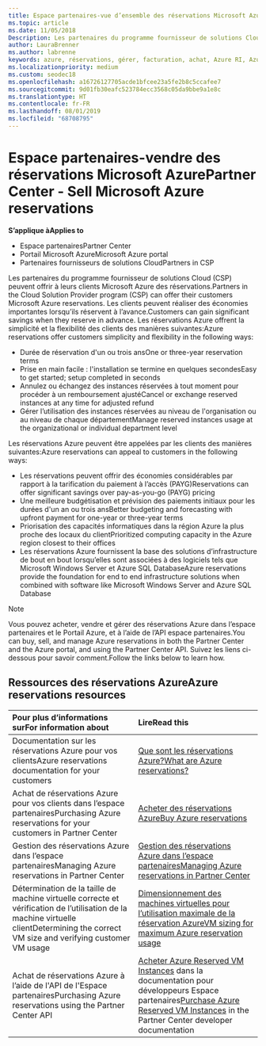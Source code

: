 ```yaml
---
title: Espace partenaires-vue d’ensemble des réservations Microsoft Azure | Espace partenaires
ms.topic: article
ms.date: 11/05/2018
Description: Les partenaires du programme fournisseur de solutions Cloud (CSP) peuvent offrir à leurs clients Microsoft Azure des réservations.
author: LauraBrenner
ms.author: labrenne
keywords: azure, réservations, gérer, facturation, achat, Azure RI, Azure Reserved Instances
ms.localizationpriority: medium
ms.custom: seodec18
ms.openlocfilehash: a16726127705acde1bfcee23a5fe2b8c5ccafee7
ms.sourcegitcommit: 9d01fb30eafc523784ecc3568c05da9bbe9a1e8c
ms.translationtype: HT
ms.contentlocale: fr-FR
ms.lasthandoff: 08/01/2019
ms.locfileid: "68708795"
---
```

# <a name="partner-center---sell-microsoft-azure-reservations"></a><span data-ttu-id="2fc2e-104">Espace partenaires-vendre des réservations Microsoft Azure</span><span class="sxs-lookup"><span data-stu-id="2fc2e-104">Partner Center - Sell Microsoft Azure reservations</span></span>

<!--Maggie, 12/7/18 - Added "Partner Center" to metadata title and H1 title as per Catherine Watson in bug #19868631-->

<span data-ttu-id="2fc2e-105">**S’applique à**</span><span class="sxs-lookup"><span data-stu-id="2fc2e-105">**Applies to**</span></span>

- <span data-ttu-id="2fc2e-106">Espace partenaires</span><span class="sxs-lookup"><span data-stu-id="2fc2e-106">Partner Center</span></span>
- <span data-ttu-id="2fc2e-107">Portail Microsoft Azure</span><span class="sxs-lookup"><span data-stu-id="2fc2e-107">Microsoft Azure portal</span></span>
- <span data-ttu-id="2fc2e-108">Partenaires fournisseurs de solutions Cloud</span><span class="sxs-lookup"><span data-stu-id="2fc2e-108">Partners in CSP</span></span>

<span data-ttu-id="2fc2e-109">Les partenaires du programme fournisseur de solutions Cloud (CSP) peuvent offrir à leurs clients Microsoft Azure des réservations.</span><span class="sxs-lookup"><span data-stu-id="2fc2e-109">Partners in the Cloud Solution Provider program (CSP) can offer their customers Microsoft Azure reservations.</span></span> <span data-ttu-id="2fc2e-110">Les clients peuvent réaliser des économies importantes lorsqu’ils réservent à l’avance.</span><span class="sxs-lookup"><span data-stu-id="2fc2e-110">Customers can gain significant savings when they reserve in advance.</span></span> <span data-ttu-id="2fc2e-111">Les réservations Azure offrent la simplicité et la flexibilité des clients des manières suivantes:</span><span class="sxs-lookup"><span data-stu-id="2fc2e-111">Azure reservations offer customers simplicity and flexibility in the following ways:</span></span>

- <span data-ttu-id="2fc2e-112">Durée de réservation d'un ou trois ans</span><span class="sxs-lookup"><span data-stu-id="2fc2e-112">One or three-year reservation terms</span></span>
- <span data-ttu-id="2fc2e-113">Prise en main facile : l'installation se termine en quelques secondes</span><span class="sxs-lookup"><span data-stu-id="2fc2e-113">Easy to get started; setup completed in seconds</span></span>
- <span data-ttu-id="2fc2e-114">Annulez ou échangez des instances réservées à tout moment pour procéder à un remboursement ajusté</span><span class="sxs-lookup"><span data-stu-id="2fc2e-114">Cancel or exchange reserved instances at any time for adjusted refund</span></span>
- <span data-ttu-id="2fc2e-115">Gérer l’utilisation des instances réservées au niveau de l'organisation ou au niveau de chaque département</span><span class="sxs-lookup"><span data-stu-id="2fc2e-115">Manage reserved instances usage at the organizational or individual department level</span></span> 

<span data-ttu-id="2fc2e-116">Les réservations Azure peuvent être appelées par les clients des manières suivantes:</span><span class="sxs-lookup"><span data-stu-id="2fc2e-116">Azure reservations can appeal to customers in the following ways:</span></span>

- <span data-ttu-id="2fc2e-117">Les réservations peuvent offrir des économies considérables par rapport à la tarification du paiement à l’accès (PAYG)</span><span class="sxs-lookup"><span data-stu-id="2fc2e-117">Reservations can offer significant savings over pay-as-you-go (PAYG) pricing</span></span>
- <span data-ttu-id="2fc2e-118">Une meilleure budgétisation et prévision des paiements initiaux pour les durées d'un an ou trois ans</span><span class="sxs-lookup"><span data-stu-id="2fc2e-118">Better budgeting and forecasting with upfront payment for one-year or three-year terms</span></span>
- <span data-ttu-id="2fc2e-119">Priorisation des capacités informatiques dans la région Azure la plus proche des locaux du client</span><span class="sxs-lookup"><span data-stu-id="2fc2e-119">Prioritized computing capacity in the Azure region closest to their offices</span></span>
- <span data-ttu-id="2fc2e-120">Les réservations Azure fournissent la base des solutions d’infrastructure de bout en bout lorsqu’elles sont associées à des logiciels tels que Microsoft Windows Server et Azure SQL Database</span><span class="sxs-lookup"><span data-stu-id="2fc2e-120">Azure reservations provide the foundation for end to end infrastructure solutions when combined with software like Microsoft Windows Server and Azure SQL Database</span></span>

>[!NOTE]
> <span data-ttu-id="2fc2e-121">Vous pouvez acheter, vendre et gérer des réservations Azure dans l’espace partenaires et le Portail Azure, et à l’aide de l’API espace partenaires.</span><span class="sxs-lookup"><span data-stu-id="2fc2e-121">You can buy, sell, and manage Azure reservations in both the Partner Center and the Azure portal, and using the Partner Center API.</span></span> <span data-ttu-id="2fc2e-122">Suivez les liens ci-dessous pour savoir comment.</span><span class="sxs-lookup"><span data-stu-id="2fc2e-122">Follow the links below to learn how.</span></span>

## <a name="azure-reservations-resources"></a><span data-ttu-id="2fc2e-123">Ressources des réservations Azure</span><span class="sxs-lookup"><span data-stu-id="2fc2e-123">Azure reservations resources</span></span>

|<span data-ttu-id="2fc2e-124">**Pour plus d’informations sur**</span><span class="sxs-lookup"><span data-stu-id="2fc2e-124">**For information about**</span></span>   |<span data-ttu-id="2fc2e-125">**Lire**</span><span class="sxs-lookup"><span data-stu-id="2fc2e-125">**Read this**</span></span>    |
|:-----------------------------|:-----------------|
| <span data-ttu-id="2fc2e-126">Documentation sur les réservations Azure pour vos clients</span><span class="sxs-lookup"><span data-stu-id="2fc2e-126">Azure reservations documentation for your customers</span></span> | [<span data-ttu-id="2fc2e-127">Que sont les réservations Azure?</span><span class="sxs-lookup"><span data-stu-id="2fc2e-127">What are Azure reservations?</span></span>](https://docs.microsoft.com/azure/billing/billing-save-compute-costs-reservations)
|<span data-ttu-id="2fc2e-128">Achat de réservations Azure pour vos clients dans l’espace partenaires</span><span class="sxs-lookup"><span data-stu-id="2fc2e-128">Purchasing Azure reservations for your customers in Partner Center</span></span>   |[<span data-ttu-id="2fc2e-129">Acheter des réservations Azure</span><span class="sxs-lookup"><span data-stu-id="2fc2e-129">Buy Azure reservations</span></span>](azure-reservations-buying.md)
|<span data-ttu-id="2fc2e-130">Gestion des réservations Azure dans l’espace partenaires</span><span class="sxs-lookup"><span data-stu-id="2fc2e-130">Managing Azure reservations in Partner Center</span></span> | [<span data-ttu-id="2fc2e-131">Gestion des réservations Azure dans l’espace partenaires</span><span class="sxs-lookup"><span data-stu-id="2fc2e-131">Managing Azure reservations in Partner Center</span></span>](azure-reservations-manage.md)
|<span data-ttu-id="2fc2e-132">Détermination de la taille de machine virtuelle correcte et vérification de l’utilisation de la machine virtuelle client</span><span class="sxs-lookup"><span data-stu-id="2fc2e-132">Determining the correct VM size and verifying customer VM usage</span></span>   |[<span data-ttu-id="2fc2e-133">Dimensionnement des machines virtuelles pour l’utilisation maximale de la réservation Azure</span><span class="sxs-lookup"><span data-stu-id="2fc2e-133">VM sizing for maximum Azure reservation usage</span></span>](azure-usage.md)   |
|<span data-ttu-id="2fc2e-134">Achat de réservations Azure à l’aide de l'API de l'Espace partenaires</span><span class="sxs-lookup"><span data-stu-id="2fc2e-134">Purchasing Azure reservations using the Partner Center API</span></span> | <span data-ttu-id="2fc2e-135">[Acheter Azure Reserved VM Instances](https://docs.microsoft.com/partner-center/develop/purchase-azure-reservations) dans la documentation pour développeurs Espace partenaires</span><span class="sxs-lookup"><span data-stu-id="2fc2e-135">[Purchase Azure Reserved VM Instances](https://docs.microsoft.com/partner-center/develop/purchase-azure-reservations) in the Partner Center developer documentation</span></span>
